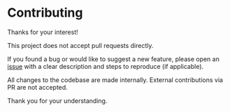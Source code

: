 # Contributing
Thanks for your interest!

This project does not accept pull requests directly.

If you found a bug or would like to suggest a new feature, please open an [issue](https://github.com/matraux/win-avr-toolchain/issues) with a clear description and steps to reproduce (if applicable).

All changes to the codebase are made internally. External contributions via PR are not accepted.

Thank you for your understanding.